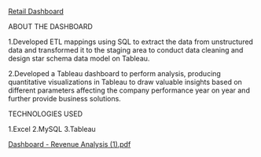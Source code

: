 [Retail Dashboard](https://prod-uk-a.online.tableau.com/t/hft/views/PriceDashboard1/Dashboard1)


ABOUT THE DASHBOARD

1.Developed ETL mappings using SQL to extract the data from unstructured data and transformed it to the staging area to conduct data cleaning and design star schema data model on Tableau.

2.Developed a Tableau dashboard to perform analysis, producing quantitative visualizations in Tableau to draw valuable insights based on different parameters affecting the company performance year on year and further provide business solutions.

TECHNOLOGIES USED

1.Excel
2.MySQL
3.Tableau


[Dashboard - Revenue Analysis (1).pdf](https://github.com/kumarvishva/Tableau-Dashboards/files/11001221/Dashboard.-.Revenue.Analysis.1.pdf)
